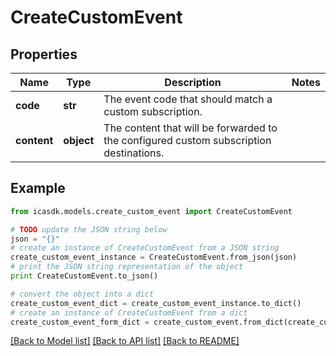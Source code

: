 # CreateCustomEvent


## Properties
Name | Type | Description | Notes
------------ | ------------- | ------------- | -------------
**code** | **str** | The event code that should match a custom subscription. | 
**content** | **object** | The content that will be forwarded to the configured custom subscription destinations. | 

## Example

```python
from icasdk.models.create_custom_event import CreateCustomEvent

# TODO update the JSON string below
json = "{}"
# create an instance of CreateCustomEvent from a JSON string
create_custom_event_instance = CreateCustomEvent.from_json(json)
# print the JSON string representation of the object
print CreateCustomEvent.to_json()

# convert the object into a dict
create_custom_event_dict = create_custom_event_instance.to_dict()
# create an instance of CreateCustomEvent from a dict
create_custom_event_form_dict = create_custom_event.from_dict(create_custom_event_dict)
```
[[Back to Model list]](../README.md#documentation-for-models) [[Back to API list]](../README.md#documentation-for-api-endpoints) [[Back to README]](../README.md)


